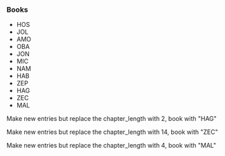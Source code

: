 ### Books

- HOS
- JOL
- AMO
- OBA
- JON
- MIC
- NAM
- HAB
- ZEP
- HAG
- ZEC
- MAL

Make new entries but replace the chapter_length with 2, book with "HAG"

Make new entries but replace the chapter_length with 14, book with "ZEC"

Make new entries but replace the chapter_length with 4, book with "MAL"
